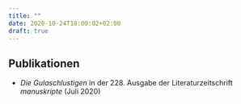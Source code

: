 ```yaml
---
title: ""
date: 2020-10-24T18:00:02+02:00
draft: true
---
```





## Publikationen
* _Die Gulaschlustigen_ in der 228. Ausgabe der Literaturzeitschrift _manuskripte_ (Juli 2020)